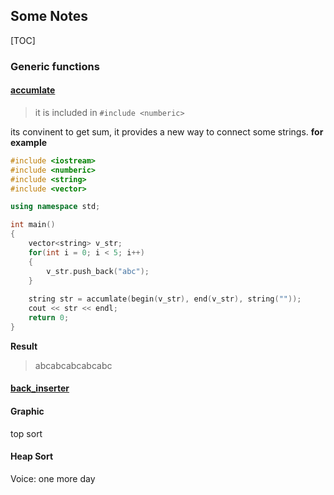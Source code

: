 ## Some Notes

[TOC]

### Generic functions

#### [accumlate](https://msdn.microsoft.com/zh-cn/library/aawk6wsh(v=vs.71).aspx "accumlate")

> it is included in `#include <numberic>`

its convinent to get sum, it provides a new way to connect some strings.
**for example**
```c++
#include <iostream>
#include <numberic>
#include <string>
#include <vector>

using namespace std;

int main()
{
	vector<string> v_str;
	for(int i = 0; i < 5; i++)
	{
		v_str.push_back("abc");
	}
	
	string str = accumlate(begin(v_str), end(v_str), string(""));
	cout << str << endl;
	return 0;
}
```
**Result**
> abcabcabcabcabc

#### [back_inserter](http://www.cplusplus.com/reference/iterator/back_inserter/)

#### Graphic
 top sort
 
#### Heap Sort

Voice:
one more day
